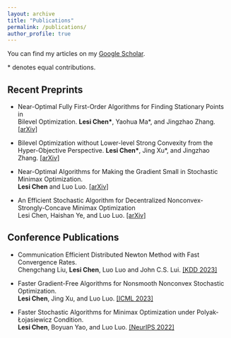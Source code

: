 ```yaml
---
layout: archive
title: "Publications"
permalink: /publications/
author_profile: true
---
```


You can find my articles on my [Google Scholar](https://scholar.google.com/citations?user=ynGzhugAAAAJ&hl=en&oi=ao). 

 \* denotes equal contributions.

## Recent Preprints 

* Near-Optimal Fully First-Order Algorithms for Finding  Stationary Points in \
  Bilevel Optimization. 
  **Lesi Chen\***, Yaohua Ma\*, and Jingzhao Zhang. [[arXiv]](https://arxiv.org/abs/2306.14853)
  
* Bilevel Optimization without Lower-level Strong Convexity from the \
  Hyper-Objective Perspective. **Lesi Chen\***, Jing Xu\*, and Jingzhao Zhang. [[arXiv]](https://arxiv.org/abs/2301.00712)

* Near-Optimal Algorithms for Making the Gradient Small in Stochastic Minimax Optimization. \
  **Lesi Chen** and Luo Luo. [[arXiv]](https://arxiv.org/abs/2208.05925)
  
* An Efficient Stochastic Algorithm for Decentralized Nonconvex-Strongly-Concave Minimax Optimization \
  Lesi Chen, Haishan Ye, and Luo Luo. [[arXiv]](https://arxiv.org/abs/2212.02387)
  
## Conference Publications

* Communication Efficient Distributed Newton Method with Fast Convergence Rates. \
  Chengchang Liu, **Lesi Chen**, Luo Luo and John C.S. Lui. [[KDD 2023]](https://arxiv.org/abs/2305.17945)

  
* Faster Gradient-Free Algorithms for Nonsmooth Nonconvex Stochastic Optimization. \
  **Lesi Chen**, Jing Xu, and Luo Luo. [[ICML 2023]](https://arxiv.org/abs/2301.06428)
  

* Faster Stochastic Algorithms for Minimax Optimization under Polyak-Łojasiewicz Condition. \
  **Lesi Chen**, Boyuan Yao, and Luo Luo. [[NeurIPS 2022]](https://arxiv.org/abs/2307.15868) 
  
  
